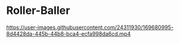 # Roller-Baller


https://user-images.githubusercontent.com/24311930/169680995-8d4428da-445b-44b8-bca4-ecfa998da6cd.mp4

